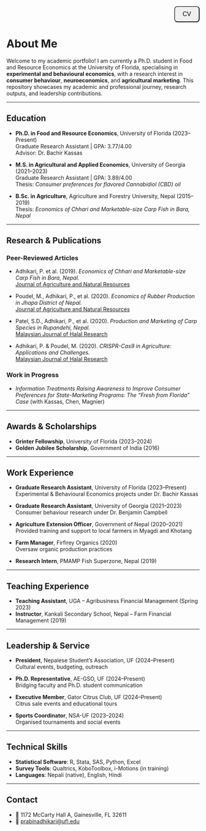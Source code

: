 <p align="right">
  <a href="PrabinAdhikari.pdf" target="_blank">
    <button style="font-size: 16px; padding: 10px 20px; border-radius: 8px;"> CV</button>
  </a>
</p>

#  About Me

Welcome to my academic portfolio! I am currently a Ph.D. student in Food and Resource Economics at the University of Florida, specialising in **experimental and behavioural economics**, with a research interest in **consumer behaviour**, **neuroeconomics**, and **agricultural marketing**. This repository showcases my academic and professional journey, research outputs, and leadership contributions.

---

##  Education

- **Ph.D. in Food and Resource Economics**, University of Florida (2023–Present)  
  Graduate Research Assistant | GPA: 3.77/4.00  
  Advisor: Dr. Bachir Kassas

- **M.S. in Agricultural and Applied Economics**, University of Georgia (2021–2023)  
  Graduate Research Assistant | GPA: 3.89/4.00  
  Thesis: *Consumer preferences for flavored Cannabidiol (CBD) oil*

- **B.Sc. in Agriculture**, Agriculture and Forestry University, Nepal (2015–2019)  
  Thesis: *Economics of Chhari and Marketable-size Carp Fish in Bara, Nepal*

---

##  Research & Publications

###  Peer-Reviewed Articles

- Adhikari, P. et al. (2019). *Economics of Chhari and Marketable-size Carp Fish in Bara, Nepal.*  
  [Journal of Agriculture and Natural Resources](https://doi.org/10.3126/janr.v2i1.26061)

- Poudel, M., Adhikari, P., et al. (2020). *Economics of Rubber Production in Jhapa District of Nepal.*  
  [Journal of Agriculture and Natural Resources](https://doi.org/10.3126/janr.v3i1.27173)

- Patel, S.D., Adhikari, P., et al. (2020). *Production and Marketing of Carp Species in Rupandehi, Nepal.*  
  [Malaysian Journal of Halal Research](https://doi.org/10.2478/mjhr-2020-0001)

- Adhikari, P. & Poudel, M. (2020). *CRISPR-Cas9 in Agriculture: Applications and Challenges.*  
  [Malaysian Journal of Halal Research](https://doi.org/10.2478/mjhr-2020-0002)

###  Work in Progress

- *Information Treatments Raising Awareness to Improve Consumer Preferences for State-Marketing Programs: The “Fresh from Florida” Case* (with Kassas, Chen, Magnier)

---

##  Awards & Scholarships

- **Grinter Fellowship**, University of Florida (2023–2024)  
- **Golden Jubilee Scholarship**, Government of India (2016)

---

##  Work Experience

- **Graduate Research Assistant**, University of Florida (2023–Present)  
  Experimental & Behavioural Economics projects under Dr. Bachir Kassas

- **Graduate Research Assistant**, University of Georgia (2021–2023)  
  Consumer behaviour research under Dr. Benjamin Campbell

- **Agriculture Extension Officer**, Government of Nepal (2020–2021)  
  Provided training and support to local farmers in Myagdi and Khotang

- **Farm Manager**, Firfirey Organics (2020)  
  Oversaw organic production practices

- **Research Intern**, PMAMP Fish Superzone, Nepal (2019)

---

##  Teaching Experience

- **Teaching Assistant**, UGA – Agribusiness Financial Management (Spring 2023)  
- **Instructor**, Kankali Secondary School, Nepal – Farm Financial Management (2019)

---

##  Leadership & Service

- **President**, Nepalese Student’s Association, UF (2024–Present)  
  Cultural events, budgeting, outreach

- **Ph.D. Representative**, AE-GSO, UF (2024–Present)  
  Bridging faculty and Ph.D. student communication

- **Executive Member**, Gator Citrus Club, UF (2024–Present)  
  Citrus sale events and educational tours

- **Sports Coordinator**, NSA-UF (2023–2024)  
  Organised tournaments and social events

---

##  Technical Skills

- **Statistical Software**: R, Stata, SAS, Python, Excel  
- **Survey Tools**: Qualtrics, KoboToolbox, i-Motions (in training)  
- **Languages**: Nepali (native), English, Hindi

---

##  Contact

- 📍 1172 McCarty Hall A, Gainesville, FL 32611  
- 📧 prabinadhikari@ufl.edu

